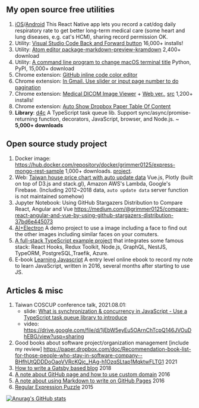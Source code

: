## My open source free utilities

1. [iOS](https://itunes.apple.com/us/app/maolife/id1397714182)/[Android](https://play.google.com/store/apps/details?id=com.lifeoverflow.maolife) This React Native app lets you record a cat/dog daily respiratory rate to get better long-term medical care (some heart and lung diseases, e.g. cat's HCM), sharing record permission OK.
2. Utility: [Visual Studio Code Back and Forward button](https://marketplace.visualstudio.com/items?itemName=grimmer.vscode-back-forward-button) 16,000+ installs!
3. Utility: [Atom editor package-markdown-preview-kramdown](https://atom.io/packages/markdown-preview-kramdown) 2,400+ download
4. Utility: [A command line program to change macOS terminal title](https://pypi.org/project/termtitle/) Python, PyPI, 15,000+ download
5. Chrome extension: [GitHub inline code color editor](https://chrome.google.com/webstore/detail/github-inline-code-color/ancifpojcglbcoilgkpeiphjenigogmb?hl=zh-TW&authuser=0)
6. Chrome extension: [In Gmail. Use slider or input page number to do pagination](https://chrome.google.com/webstore/detail/gmail-pagination-slider/bcjhpmecgoejigiojamklcbfnfnfgnal)
7. Chrome extension: [Medical DICOM Image Viewer](https://chrome.google.com/webstore/detail/dicom-image-viewer/ehppmcooahfnlfhhcflpkcjmonkoindc) + [Web ver.](https://grimmer.io/dicom-web-viewer/), [src](https://github.com/grimmer0125/dicom-web-viewer) 1,200+ installs!
8. Chrome extension: [Auto Show Dropbox Paper Table Of Content]( https://chrome.google.com/webstore/detail/paper-auto-show-toc/eifkjfleeeochflgobmibofbcdiledng)
9. **Library**: [d4c](https://www.npmjs.com/package/d4c-queue) A TypeScript task queue lib. Support sync/async/promise-returning function, decorators, JavaScript, browser, and Node.js. ~ **5,000+ downloads**

## Open source study project

1. Docker image: https://hub.docker.com/repository/docker/grimmer0125/express-mongo-rest-sample 1,000+ downloads. [project](https://github.com/grimmer0125/express-mongo-rest-k8s-sample).
2. Web: [Taiwan house price chart with auto update data](https://grimmer.io/Taiwan-house-price-chart/) Vue.js, Plotly (built on top of D3.js and stack.gl), Amazon AWS's Lambda, Google's Firebase. (Including 2012~2018 data, `auto update data` server function is not maintained somehow)
3. Jupyter Notebook: Using GitHub Stargazers Distribution to Compare React, Angular and Vue https://medium.com/@grimmer0125/compare-react-angular-and-vue-by-using-github-stargazers-distribution-37bd6e445073
4. [AI+Electron](https://github.com/grimmer0125/electron-face-finder) A demo project to use a image including a face to find out the other images including similar faces on your comuters.  
5. [A full-stack TypeScript example project](https://github.com/grimmer0125/typescript-full-stack-example) that integrates some famous stack: React Hooks, Redux Toolkit, Node.js, GraphQL, NestJS, TypeORM, PostgreSQL,Traefik, Azure.
6. E-book [Learning Javascript](https://lifeoverflow.gitbook.io/learning-javascript/) A entry level online ebook to record my note to learn JavaScript, written in 2016, several months after starting to use JS. 

## Articles & misc

1. Taiwan COSCUP conference talk, 2021.08.01: 
    - slide: [What is synchronization & concurrency in JavaScript - Use a TypeScript task queue library to introduce](https://slides.com/grimmer/intro_js_ts_task_queuelib_d4c/fullscreen)
    - video: https://drive.google.com/file/d/1jEbW5eyEu5OArnChTcpQ146JVOuDhEBG/view?usp=sharing
3. Good books about software project/organization management [include my review] https://paper.dropbox.com/doc/Recommendation-book-list-for-those-people-who-stay-in-software-company--BHfhUtQDDDoOaoVVRcKQjc_HAg-h1OzqSLtap1MqktwFLTG1 2021
4. [How to write a Gatsby based blog](https://grimmer.netlify.app/gastyjs-blog-tutorial/) 2018
5. [A note about GitHub page and how to use custom domain](https://grimmer.io/GitHub-Page%E7%9A%84%E5%88%86%E9%A1%9E%E4%BB%A5%E5%8F%8A%E4%BD%BF%E7%94%A8Custom-Domain/) 2016
6. [A note about using Markdown to write on GitHub Pages](https://grimmer.io/%E5%9C%A8Github-Pages%E4%B8%8A%E7%94%A8Markdown%E6%96%87%E7%AB%A0%E7%9A%84%E6%B3%A8%E6%84%8F%E4%BA%8B%E9%A0%85/) 2016
7. [Regular Expression Puzzle](https://grimmer.netlify.app/answer-of-regular-expression-puzzle/) 2015

[![Anurag's GitHub stats](https://github-readme-stats.vercel.app/api?username=grimmer0125&count_private=true&show_icons=true)](https://github.com/anuraghazra/github-readme-stats)
